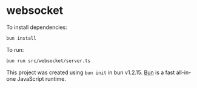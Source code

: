 # websocket

To install dependencies:

```bash
bun install
```

To run:

```bash
bun run src/websocket/server.ts
```

This project was created using `bun init` in bun v1.2.15. [Bun](https://bun.sh) is a fast all-in-one JavaScript runtime.
